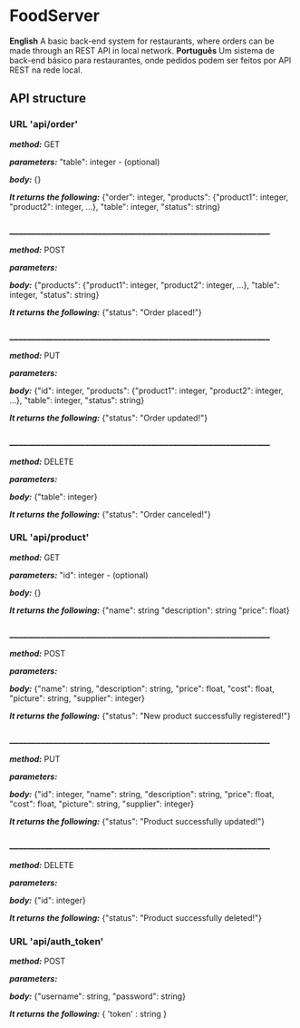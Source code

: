  # FoodServer
 **English** A basic back-end system for restaurants, where orders can be made through an REST API in local network.
 **Português** Um sistema de back-end básico para restaurantes, onde pedidos podem ser feitos por API REST na rede local.
 
 ## API structure
 
 ### URL 'api/order'
 ***method:***
 GET
 
 ***parameters:***
 "table": integer - (optional)
 
 ***body:*** 
 {}
 
 ***It returns the following:***
{"order": integer,
 "products": {"product1": integer, "product2": integer, ...},
 "table": integer,
 "status": string}
 

### ___________________________________________________________
***method:***
POST

***parameters:***


***body:***
{"products": {"product1": integer, "product2": integer, ...},
 "table": integer,
 "status": string} 
 
 ***It returns the following:***
 {"status": "Order placed!"}

 ### ___________________________________________________________
***method:***
PUT

***parameters:***


***body:***
{"id": integer,
 "products": {"product1": integer, "product2": integer, ...},
 "table": integer,
 "status": string} 
 
 ***It returns the following:***
 {"status": "Order updated!"}
 
### ___________________________________________________________
 ***method:***
DELETE

 ***parameters:***
 
 
 ***body:*** 
 {"table": integer}
 
 ***It returns the following:***
 {"status": "Order canceled!"}
 
 
### URL 'api/product'
***method:***
GET

***parameters:***
 "id": integer - (optional)

***body:*** 
{} 
 
***It returns the following:***
{"name": string
 "description": string
 "price": float}

### ___________________________________________________________
 ***method:***
POST

 ***parameters:***
 
 
 ***body:*** 
 {"name": string, 
  "description": string, 
   "price": float, 
   "cost": float, 
   "picture": string, 
   "supplier": integer}
 
 ***It returns the following:***
 {"status": "New product successfully registered!"}
 
### ___________________________________________________________
 ***method:***
PUT

 ***parameters:***
 
 
 ***body:*** 
 {"id": integer, 
  "name": string, 
  "description": string, 
  "price": float, 
  "cost": float, 
  "picture": string, 
  "supplier": integer}
 
 ***It returns the following:***
 {"status": "Product successfully updated!"}

### ___________________________________________________________
 ***method:***
DELETE

 ***parameters:***
 
 
 ***body:*** 
 {"id": integer}
 
 ***It returns the following:***
 {"status": "Product successfully deleted!"}
 
 ### URL 'api/auth_token'
 ***method:***
 POST
 
 ***parameters:***
 
 
 ***body:*** 
{"username": string, 
"password": string} 

***It returns the following:***
{ 'token' : string }
